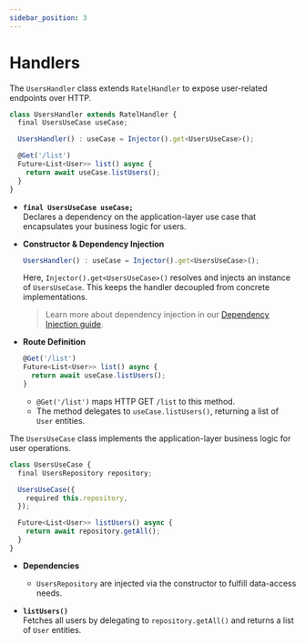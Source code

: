 ```yaml
---
sidebar_position: 3
---
```


# Handlers

The `UsersHandler` class extends `RatelHandler` to expose user-related endpoints over HTTP.

```jsx
class UsersHandler extends RatelHandler {
  final UsersUseCase useCase;

  UsersHandler() : useCase = Injector().get<UsersUseCase>();

  @Get('/list')
  Future<List<User>> list() async {
    return await useCase.listUsers();
  }
}
```

- **`final UsersUseCase useCase;`**  
  Declares a dependency on the application-layer use case that encapsulates your business logic for users.

- **Constructor & Dependency Injection**  
  ```jsx
  UsersHandler() : useCase = Injector().get<UsersUseCase>();
  ```  
  Here, `Injector().get<UsersUseCase>()` resolves and injects an instance of `UsersUseCase`. This keeps the handler decoupled from concrete implementations.  
  > Learn more about dependency injection in our [Dependency Injection guide](/docs/Add-ons/dependency-injection.md).

- **Route Definition**  
  ```jsx
  @Get('/list')
  Future<List<User>> list() async {
    return await useCase.listUsers();
  }
  ```  
  - `@Get('/list')` maps HTTP GET `/list` to this method.  
  - The method delegates to `useCase.listUsers()`, returning a list of `User` entities.


The `UsersUseCase` class implements the application-layer business logic for user operations.

```jsx
class UsersUseCase {
  final UsersRepository repository;

  UsersUseCase({
    required this.repository,
  });

  Future<List<User>> listUsers() async {
    return await repository.getAll();
  }
}
```

- **Dependencies**  
  - `UsersRepository` are injected via the constructor to fulfill data-access needs.

- **`listUsers()`**  
  Fetches all users by delegating to `repository.getAll()` and returns a list of `User` entities.
